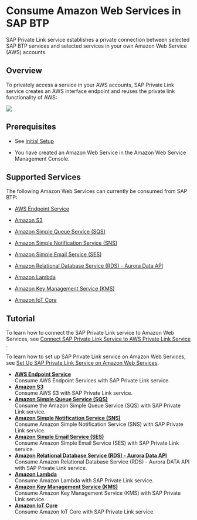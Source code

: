 <!-- loio575341947b854a82a9f3ba2bc6b1b6cc -->

# Consume Amazon Web Services in SAP BTP

SAP Private Link service establishes a private connection between selected SAP BTP services and selected services in your own Amazon Web Service \(AWS\) accounts.



<a name="loio575341947b854a82a9f3ba2bc6b1b6cc__section_ky5_rwr_45b"/>

## Overview

To privately access a service in your AWS accounts, SAP Private Link service creates an AWS interface endpoint and reuses the private link functionality of AWS:

![](images/c2a38ec195ec43f2a18da892b95bf10e.image)



<a name="loio575341947b854a82a9f3ba2bc6b1b6cc__section_b45_53s_45b"/>

## Prerequisites

-   See [Initial Setup](https://help.sap.com/docs/PRIVATE_LINK/42acd88cb4134ba2a7d3e0e62c9fe6cf/f2dce1d43acb4771beee7304b464041e.html?locale=en-US&version=CLOUD)

-   You have created an Amazon Web Service in the Amazon Web Service Management Console.



<a name="loio575341947b854a82a9f3ba2bc6b1b6cc__section_sqx_fjs_45b"/>

## Supported Services

The following Amazon Web Services can currently be consumed from SAP BTP:

-   [AWS Endpoint Service](aws-endpoint-service-6d1453b.md)

-   [Amazon S3](amazon-s3-b7b0e39.md)

-   [Amazon Simple Queue Service \(SQS\)](amazon-simple-queue-service-sqs-cfad39f.md)

-   [Amazon Simple Notification Service \(SNS\)](amazon-simple-notification-service-sns-a0ba5f2.md)

-   [Amazon Simple Email Service \(SES\)](amazon-simple-email-service-ses-a6d40f2.md)

-   [Amazon Relational Database Service \(RDS\) - Aurora Data API](amazon-relational-database-service-rds-aurora-data-api-cf3528f.md)

-   [Amazon Lambda](amazon-lambda-45e272a.md)
-   [Amazon Key Management Service \(KMS\)](amazon-key-management-service-kms-9885247.md)

-   [Amazon IoT Core](amazon-iot-core-8a1c303.md)



<a name="loio575341947b854a82a9f3ba2bc6b1b6cc__section_kzz_tjs_45b"/>

## Tutorial

To learn how to connect the SAP Private Link service to Amazon Web Services, see [Connect SAP Private Link Service to AWS Private Link Service](https://developers.sap.com/tutorials/private-link-aws.html) .

To learn how to set up SAP Private Link service on Amazon Web Services, see [Set Up SAP Private Link Service on Amazon Web Services](https://developers.sap.com/tutorials/private-link-service-onboarding-aws.html).

-   **[AWS Endpoint Service](aws-endpoint-service-6d1453b.md "Consume AWS Endpoint Services with SAP Private Link service.")**  
Consume AWS Endpoint Services with SAP Private Link service.
-   **[Amazon S3](amazon-s3-b7b0e39.md "Consume AWS S3 with SAP Private Link service.")**  
Consume AWS S3 with SAP Private Link service.
-   **[Amazon Simple Queue Service \(SQS\)](amazon-simple-queue-service-sqs-cfad39f.md "Consume the Amazon Simple Queue Service (SQS) with SAP Private Link
			service.")**  
Consume the Amazon Simple Queue Service \(SQS\) with SAP Private Link service.
-   **[Amazon Simple Notification Service \(SNS\)](amazon-simple-notification-service-sns-a0ba5f2.md "Consume Amazon Simple Notification Service (SNS) with SAP Private Link
			service.")**  
Consume Amazon Simple Notification Service \(SNS\) with SAP Private Link service.
-   **[Amazon Simple Email Service \(SES\)](amazon-simple-email-service-ses-a6d40f2.md "Consume Amazon Simple Email Service (SES) with SAP Private Link
		service.")**  
Consume Amazon Simple Email Service \(SES\) with SAP Private Link service.
-   **[Amazon Relational Database Service \(RDS\) - Aurora Data API](amazon-relational-database-service-rds-aurora-data-api-cf3528f.md "Consume Amazon Relational Database Service (RDS) - Aurora DATA API with SAP
			Private Link service.")**  
Consume Amazon Relational Database Service \(RDS\) - Aurora DATA API with SAP Private Link service.
-   **[Amazon Lambda](amazon-lambda-45e272a.md "Consume Amazon Lambda with SAP Private Link service.")**  
Consume Amazon Lambda with SAP Private Link service.
-   **[Amazon Key Management Service \(KMS\)](amazon-key-management-service-kms-9885247.md "Consume Amazon Key Management Service (KMS) with SAP Private Link service.")**  
Consume Amazon Key Management Service \(KMS\) with SAP Private Link service.
-   **[Amazon IoT Core](amazon-iot-core-8a1c303.md "Consume Amazon IoT Core with SAP Private Link service.")**  
Consume Amazon IoT Core with SAP Private Link service.

